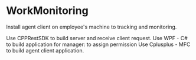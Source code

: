 # WorkMonitoring

Install agent client on employee's machine to tracking and monitoring.

Use CPPRestSDK to build server and receive client request.
Use WPF - C# to build application for manager: to assign permission
Use Cplusplus - MFC to build agent client application.

